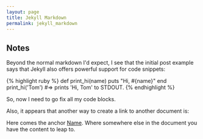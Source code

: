 ```yaml
---
layout: page
title: Jekyll Markdown
permalink: jekyll_markdown
---
```


## Notes
Beyond the normal markdown I'd expect, I see that the initial post
example says that
Jekyll also offers powerful support for code snippets:

{% highlight ruby %}
def print_hi(name)
  puts "Hi, #{name}"
end
print_hi('Tom')
#=> prints 'Hi, Tom' to STDOUT.
{% endhighlight %}

So, now I need to go fix all my code blocks.

Also, it appears that another way to create a link to another document is:

Here comes the anchor [Name][value].
Where somewhere else in the document you have the content to leap to.

[value]: /index/
